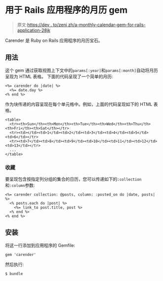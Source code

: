 # 用于 Rails 应用程序的月历 gem

> 原文:[https://dev . to/zeni zh/a-monthly-calendar-gem-for-rails-application-28jk](https://dev.to/zenizh/a-monthly-calendar-gem-for-rails-application-28jk)

Carender 是 Ruby on Rails 应用程序的月历宝石。

## [](#usage)用法

这个 gem 通过获取视图上下文中的`params[:year]`和`params[:month]`自动将月历呈现为 HTML 表格。
下面的代码呈现了一个简单的月历:

```
<%= carender do |date| %>
  <%= date.day %>
<% end %> 
```

作为块传递的内容呈现在每个单元格中。例如，上面的代码呈现如下的 HTML 表格。

```
<table>
  <tr><th>Sun</th><th>Mon</th><th>Tue</th><th>Wed</th><th>Thu</th><th>Fri</th><th>Sat</th></tr>
  <tr><td></td><td>1</td><td>2</td><td>3</td><td>4</td><td>5</td><td>6</td></tr>
  <tr><td>7</td><td>8</td><td>9</td><td>10</td><td>11</td><td>12</td><td>13</td></tr>
  ...
</table> 
```

### [](#collection)收藏

要呈现包含按指定列分组的集合的日历，您可以传递如下的`:collection`和`:column`参数:

```
<%= carender collection: @posts, column: :posted_on do |date, posts| %>
  <% posts.each do |post| %>
    <%= link_to post.title, post %>
  <% end %>
<% end %> 
```

## [](#installation)安装

将这一行添加到应用程序的 Gemfile:

```
gem 'carender' 
```

然后执行:

```
$ bundle 
```